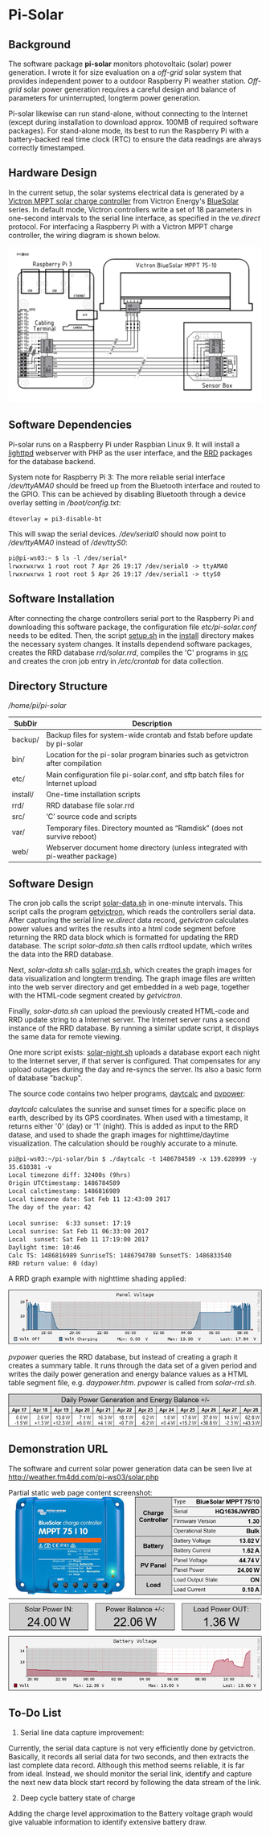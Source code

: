 # Pi-Solar
## Background
The software package **pi-solar** monitors photovoltaic (solar) power generation. I wrote it for size evaluation on a *off-grid* solar system that provides independent power to a outdoor Raspberry Pi weather station. *Off-grid* solar power generation requires a careful design and balance of parameters for uninterrupted, longterm power generation.

Pi-solar likewise can run stand-alone, without connecting to the Internet (except during installation to download approx. 100MB of required software packages). For stand-alone mode, its best to run the Raspberry Pi with a battery-backed real time clock (RTC) to ensure the data readings are always correctly timestamped.

##  Hardware Design
In the current setup, the solar systems electrical data is generated by a <a href="https://www.victronenergy.com/solar-charge-controllers">Victron MPPT solar charge controller</a> from Victron Energy's <a href="https://www.victronenergy.com/upload/documents/Datasheet-BlueSolar-Charge-Controller-overview-EN.pdf">BlueSolar</a> series. In default mode, Victron controllers write a set of 18 parameters in one-second intervals to the serial line interface, as specified in the *ve.direct* protocol. For interfacing a Raspberry Pi with a Victron MPPT charge controller, the wiring diagram is shown below.

<img src="../cad/raspi-interface-schematics-v12.png">

## Software Dependencies

Pi-solar runs on a Raspberry Pi under Raspbian Linux 9. It will install a <a href="https://www.lighttpd.net/">lighttpd</a> webserver with PHP as the user interface, and the <a href="http://www.rrdtool.org">RRD</a> packages for the database backend.

System note for Raspberry Pi 3: The more reliable serial interface */dev/ttyAMA0* should be freed up from the Bluetooth interface and routed to the GPIO. This can be achieved by disabling Bluetooth through a device overlay setting in */boot/config.txt*:

`dtoverlay = pi3-disable-bt`

This will swap the serial devices. */dev/serial0* should now point to */dev/ttyAMA0* instead of */dev/ttyS0*:

```
pi@pi-ws03:~ $ ls -l /dev/serial*
lrwxrwxrwx 1 root root 7 Apr 26 19:17 /dev/serial0 -> ttyAMA0
lrwxrwxrwx 1 root root 5 Apr 26 19:17 /dev/serial1 -> ttyS0
```

## Software Installation
After connecting the charge controllers serial port to the Raspberry Pi and downloading this software package, the configuration file *etc/pi-solar.conf* needs to be edited. Then, the script <a href="install/setup.sh">setup.sh</a> in the <a href="install/">install</a> directory makes the necessary system changes. It installs dependend software packages, creates the RRD database *rrd/solar.rrd*, compiles the 'C' programs in <a href="src/">src</a> and creates the cron job entry in */etc/crontab* for data collection.

## Directory Structure

*/home/pi/pi-solar*

| SubDir | Description |
|-------|--------------|
|backup/|Backup files for system-wide crontab and fstab before update by pi-solar|
|bin/|Location for the pi-solar program binaries such as getvictron after compilation|
|etc/|Main configuration file pi-solar.conf, and sftp batch files for Internet upload|
|install/|One-time installation scripts|
|rrd/|RRD database file solar.rrd|
|src/|‘C’ source code and scripts|
|var/|Temporary files. Directory mounted as “Ramdisk” (does not survive reboot)|
|web/|Webserver document home directory (unless integrated with pi-weather package)|

## Software Design
The cron job calls the script <a href="src/solar-data.sh">solar-data.sh</a> in one-minute intervals. This script calls the program <a href="src/getvictron.c">getvictron</a>, which reads the controllers serial data. After capturing the serial line *ve.direct* data record, *getvictron* calculates power values and writes the results into a html code segment before returning the RRD data block which is formatted for updating the RRD database. The script *solar-data.sh* then calls rrdtool update,  which writes the data into the RRD database.

Next, *solar-data.sh* calls <a href="/src/sloar-rrd.sh">solar-rrd.sh</a>, which creates the graph images for data visualization and longterm trending. The graph image files are written into the web server directory and get embedded in a web page, together with the HTML-code segment created by *getvictron*.

Finally, *solar-data.sh* can upload the previously created HTML-code and RRD update string to a Internet server. The Internet server runs a second instance of the RRD database. By running a similar update script, it displays the same data for remote viewing.

One more script exists: <a href="src/solar-night.sh">solar-night.sh</a> uploads a database export each night to the Internet server, if that server is configured. That compensates for any upload outages during the day and re-syncs the server. Its also a basic form of database "backup".

The source code contains two helper programs, <a href="src/daytcalc.c">daytcalc</a> and <a href="src/pvpower.c">pvpower</a>:

*daytcalc* calculates the sunrise and sunset times for a specific place on earth, described by its GPS coordinates. When used with a timestamp, it returns either '0' (day) or '1' (night). This is added as input to the RRD datase, and used to shade the graph images for nighttime/daytime visualization. The calculation should be roughly accurate to a minute.


```
pi@pi-ws03:~/pi-solar/bin $ ./daytcalc -t 1486784589 -x 139.628999 -y 35.610381 -v
Local timezone diff: 32400s (9hrs)
Origin UTCtimestamp: 1486784589
Local calctimestamp: 1486816989
Local timezone date: Sat Feb 11 12:43:09 2017
The day of the year: 42

Local sunrise:  6:33 sunset: 17:19
Local sunrise: Sat Feb 11 06:33:00 2017
Local  sunset: Sat Feb 11 17:19:00 2017
Daylight time: 10:46
Calc TS: 1486816989 SunriseTS: 1486794780 SunsetTS: 1486833540
RRD return value: 0 (day)
```

A RRD graph example with nighttime shading applied:

<img src="../images/nighttime-shading example.png">

*pvpower* queries the RRD database, but instead of creating a graph it creates a summary table.  It runs through the data set of a given period and writes the daily power generation and energy balance values as a HTML table segment file, e.g. *daypower.htm*. *pvpower* is called from *solar-rrd.sh*.

<img src="../images/pvpower daily-powertable.png">

## Demonstration URL

The software and current solar power generation data can be seen live at <a href="http://weather.fm4dd.com/pi-ws03/solar.php">http://weather.fm4dd.com/pi-ws03/solar.php</a>

Partial static web page content screenshot:
<img src="../images/pi-solar web presentation.jpg">

## To-Do List

1. Serial line data capture improvement:

Currently, the serial data capture is not very efficiently done by getvictron. Basically, it records all serial data for two seconds, and then extracts the last complete data record. Although this method seems reliable, it is far from ideal. Instead, we should monitor the serial link, identify and capture the next new data block start record by following the data stream of the link.

2. Deep cycle battery state of charge

Adding the charge level approximation to the Battery voltage graph would give valuable information to identify extensive battery draw.
